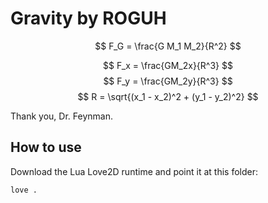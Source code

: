 # Gravity by ROGUH

$$ F_G = \frac{G M_1 M_2}{R^2}              $$

$$ F_x = \frac{GM_2x}{R^3}                  $$
$$ F_y = \frac{GM_2y}{R^3}                  $$
$$ R = \sqrt{(x_1 - x_2)^2 + (y_1 - y_2)^2} $$

Thank you, Dr. Feynman.


## How to use

Download the Lua Love2D runtime and point it at this folder:

```
love .
```

